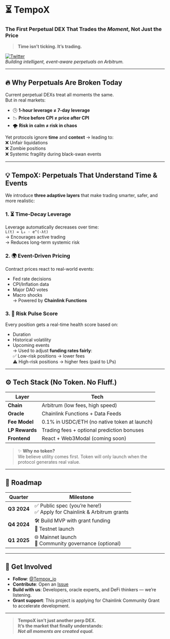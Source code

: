 # ⏳ TempoX  
### The First Perpetual DEX That Trades the *Moment*, Not Just the Price  

> **Time isn’t ticking. It’s trading.**  

[![Twitter](https://img.shields.io/twitter/follow/Tempox_xyz?style=social)](https://twitter.com/Tempox_xyz)  
*Building intelligent, event-aware perpetuals on Arbitrum.*

---

## 🔥 Why Perpetuals Are Broken Today

Current perpetual DEXs treat all moments the same.  
But in real markets:

- 🕒 **1-hour leverage ≠ 7-day leverage**  
- 📉 **Price before CPI ≠ price after CPI**  
- 🌪️ **Risk in calm ≠ risk in chaos**

Yet protocols ignore **time** and **context** → leading to:  
❌ Unfair liquidations  
❌ Zombie positions  
❌ Systemic fragility during black-swan events

---

## 💡 TempoX: Perpetuals That Understand Time & Events

We introduce **three adaptive layers** that make trading smarter, safer, and more realistic:

### 1. ⏳ **Time-Decay Leverage**  
Leverage automatically decreases over time:  
`L(t) = L₀ · e^(-λt)`  
→ Encourages active trading  
→ Reduces long-term systemic risk  

### 2. 🌍 **Event-Driven Pricing**  
Contract prices react to real-world events:  
- Fed rate decisions  
- CPI/Inflation data  
- Major DAO votes  
- Macro shocks  
→ Powered by **Chainlink Functions**  

### 3. 🤖 **Risk Pulse Score**  
Every position gets a real-time health score based on:  
- Duration  
- Historical volatility  
- Upcoming events  
→ Used to adjust **funding rates fairly**:  
✅ Low-risk positions → lower fees  
⚠️ High-risk positions → higher fees (paid to LPs)

---

## ⚙️ Tech Stack (No Token. No Fluff.)

| Layer | Tech |
|------|------|
| **Chain** | Arbitrum (low fees, high speed) |
| **Oracle** | Chainlink Functions + Data Feeds |
| **Fee Model** | 0.1% in USDC/ETH (no native token at launch) |
| **LP Rewards** | Trading fees + optional prediction bonuses |
| **Frontend** | React + Web3Modal (coming soon) |

> ✨ **Why no token?**  
> We believe utility comes first. Token will only launch when the protocol generates real value.

---

## 🚀 Roadmap

| Quarter | Milestone |
|--------|----------|
| **Q3 2024** | ✅ Public spec (you’re here!)<br>✅ Apply for Chainlink & Arbitrum grants |
| **Q4 2024** | 🛠️ Build MVP with grant funding<br>🧪 Testnet launch |
| **Q1 2025** | 🌐 Mainnet launch<br>👥 Community governance (optional) |

---

## 🤝 Get Involved

- **Follow**: [@Tempox_io](https://twitter.com/Tempox_io)  
- **Contribute**: Open an [Issue](https://github.com/tempox)  
- **Build with us**: Developers, oracle experts, and DeFi thinkers — we’re listening.  
- **Grant support**: This project is applying for Chainlink Community Grant to accelerate development.

---

> **TempoX isn’t just another perp DEX.  
> It’s the market that finally understands:  
> _Not all moments are created equal._**
